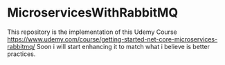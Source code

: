 # MicroservicesWithRabbitMQ
This repository is the implementation of this Udemy Course https://www.udemy.com/course/getting-started-net-core-microservices-rabbitmq/
Soon i will start enhancing it to match what i believe is better practices.
